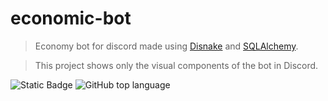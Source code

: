 # economic-bot

> Economy bot for discord made using [Disnake](https://github.com/DisnakeDev/disnake) and [SQLAlchemy](https://github.com/sqlalchemy/sqlalchemy).

> This project shows only the visual components of the bot in Discord.

![Static Badge](https://img.shields.io/badge/mewbaeru-EconomyBot)
![GitHub top language](https://img.shields.io/github/languages/top/mewbaeru/economic-bot)
